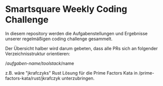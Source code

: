 # Smartsquare Weekly Coding Challenge

In diesem repository werden die Aufgabenstellungen und Ergebnisse unserer regelmäßigen coding challenge gesammelt.

Der Übersicht halber wird darum gebeten, dass alle PRs sich an folgender Verzeichnisstruktur orientieren:

/_aufgaben-name_/_toolstack_/name

z.B. wäre "jkrafczyks" Rust Lösung für die Prime Factors Kata in /prime-factors-kata/rust/jkrafczyk unterzubringen.